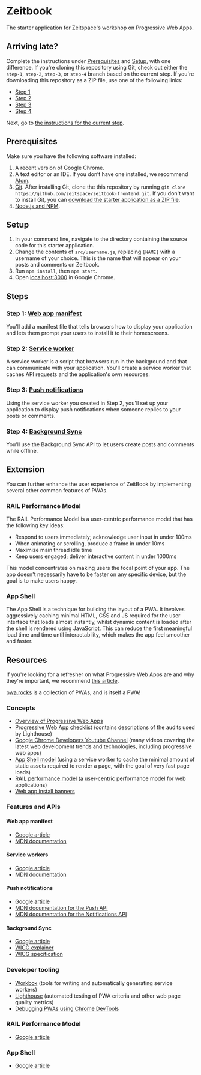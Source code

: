 # Zeitbook

The starter application for Zeitspace's workshop on Progressive Web Apps.

## Arriving late?

Complete the instructions under [Prerequisites](#prerequisites) and [Setup](#setup), with one difference. If you're cloning this repository using Git, check out either the `step-1`, `step-2`, `step-3`, or `step-4` branch based on the current step. If you're downloading this repository as a ZIP file, use one of the following links:

- [Step 1](https://github.com/zeitspace/zeitbook-frontend/archive/step-1.zip)
- [Step 2](https://github.com/zeitspace/zeitbook-frontend/archive/step-2.zip)
- [Step 3](https://github.com/zeitspace/zeitbook-frontend/archive/step-3.zip)
- [Step 4](https://github.com/zeitspace/zeitbook-frontend/archive/step-4.zip)

Next, go to [the instructions for the current step](#steps).

## Prerequisites

Make sure you have the following software installed:

1. A recent version of Google Chrome.
1. A text editor or an IDE. If you don’t have one installed, we recommend [Atom](https://atom.io).
1. [Git](https://git-scm.com). After installing Git, clone the this repository by running `git clone https://github.com/zeitspace/zeitbook-frontend.git`. If you don't want to install Git, you can [download the starter application as a ZIP file](https://github.com/zeitspace/zeitbook-frontend/archive/master.zip).
1. [Node.js and NPM](https://nodejs.org/en/download/).

## Setup

1. In your command line, navigate to the directory containing the source code for this starter application.
1. Change the contents of `src/username.js`, replacing `[NAME]` with a username of your choice. This is the name that will appear on your posts and comments on Zeitbook.
1. Run `npm install`, then `npm start`.
1. Open [localhost:3000](localhost:3000) in Google Chrome.

## Steps

### Step 1: [Web app manifest](./steps/01-web-app-manifest.md)

You'll add a manifest file that tells browsers how to display your application and lets them prompt your users to install it to their homescreens.

### Step 2: [Service worker](./steps/02-service-worker.md)

A service worker is a script that browsers run in the background and that can communicate with your application. You'll create a service worker that caches API requests and the application's own resources.

### Step 3: [Push notifications](./steps/03-push-notifications.md)

Using the service worker you created in Step 2, you'll set up your application to display push notifications when someone replies to your posts or comments.

### Step 4: [Background Sync](./steps/04-background-sync.md)

You'll use the Background Sync API to let users create posts and comments while offline.

## Extension
You can further enhance the user experience of ZeitBook by implementing several other common features of PWAs.

### RAIL Performance Model
The RAIL Performance Model is a user-centric performance model that has the following key ideas:
- Respond to users immediately; acknowledge user input in under 100ms
- When animating or scrolling, produce a frame in under 10ms
- Maximize main thread idle time
- Keep users engaged; deliver interactive content in under 1000ms

This model concentrates on making users the focal point of your app. The app doesn't necessarily have to be faster on any specific device, but the goal is to make users happy.

### App Shell
The App Shell is a technique for building the layout of a PWA. It involves aggressively caching minimal HTML, CSS and JS required for the user interface that loads almost instantly, whilst dynamic content is loaded after the shell is rendered using JavaScript. This can reduce the first meaningful load time and time until interactability, which makes the app feel smoother and faster.

## Resources

If you're looking for a refresher on what Progressive Web Apps are and why they're important, we recommend [this article](https://blog.ionic.io/what-is-a-progressive-web-app/).

[pwa.rocks](https://pwa.rocks/) is a collection of PWAs, and is itself a PWA!

### Concepts

- [Overview of Progressive Web Apps](https://developers.google.com/web/progressive-web-apps/)
- [Progressive Web App checklist](https://developers.google.com/web/progressive-web-apps/checklist) (contains descriptions of the audits used by Lighthouse)
- [Google Chrome Developers Youtube Channel](https://www.youtube.com/user/ChromeDevelopers/videos) (many videos covering the latest web development trends and technologies, including progressive web apps)
- [App Shell model](https://developers.google.com/web/fundamentals/architecture/app-shell) (using a service worker to cache the minimal amount of static assets required to render a page, with the goal of very fast page loads)
- [RAIL performance model](https://developers.google.com/web/fundamentals/performance/rail) (a user-centric performance model for web applications)
- [Web app install banners](https://developers.google.com/web/fundamentals/app-install-banners/)

### Features and APIs

#### Web app manifest

- [Google article](https://developers.google.com/web/fundamentals/web-app-manifest/)
- [MDN documentation](https://developer.mozilla.org/en-US/docs/Web/Manifest)

#### Service workers

- [Google article](https://developers.google.com/web/fundamentals/primers/service-workers/)
- [MDN documentation](https://developer.mozilla.org/en-US/docs/Web/API/Service_Worker_API)

#### Push notifications

- [Google article](https://developers.google.com/web/fundamentals/push-notifications/)
- [MDN documentation for the Push API](https://developer.mozilla.org/en-US/docs/Web/API/Push_API)
- [MDN documentation for the Notifications API](https://developer.mozilla.org/en-US/docs/Web/API/Notifications_API)

#### Background Sync

- [Google article](https://developers.google.com/web/updates/2015/12/background-sync)
- [WICG explainer](https://github.com/WICG/BackgroundSync/blob/master/explainer.md)
- [WICG specification](https://wicg.github.io/BackgroundSync/spec/)

### Developer tooling

- [Workbox](https://developers.google.com/web/tools/workbox/) (tools for writing and automatically generating service workers)
- [Lighthouse](https://developers.google.com/web/tools/lighthouse/) (automated testing of PWA criteria and other web page quality metrics)
- [Debugging PWAs using Chrome DevTools](https://developers.google.com/web/tools/chrome-devtools/progressive-web-apps)

### RAIL Performance Model
- [Google article](https://developers.google.com/web/fundamentals/performance/rail)

### App Shell
- [Google article](https://developers.google.com/web/fundamentals/architecture/app-shell)
